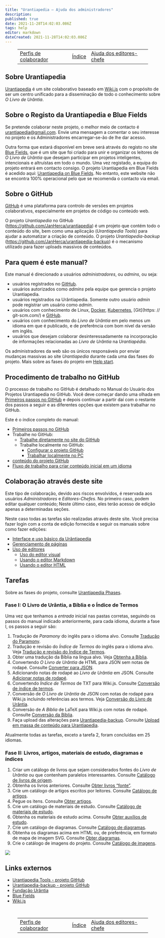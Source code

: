```yaml
---
title: "Urantiapedia — Ajuda dos administradores"
description: 
published: true
date: 2021-11-28T14:02:03.086Z
tags: help
editor: markdown
dateCreated: 2021-11-28T14:02:03.086Z
---
```


<figure class="table chapter-navigator">
  <table>
    <tbody>
      <tr>
        <td><a href="/pt/help/roles">Perfis de colaborador</a></td>
        <td><a href="/pt/help">Índice</a></td>
        <td><a href="/pt/help/github">Ajuda dos editores-chefe</a></td>
      </tr>
    </tbody>
  </table>
</figure>

## Sobre Urantiapedia

[Urantiapedia](https://urantiapedia.org) é um site colaborativo baseado em [Wiki.js](https://js.wiki/) com o propósito de ser um centro unificado para a disseminação de todo o conhecimento sobre *O Livro de Urântia*. 

## Sobre o Registo da Urantiapedia e Blue Fields

Se pretende colaborar neste projeto, o melhor meio de contacto é urantiapedia@gmail.com. Envie uma mensagem a comentar o seu interesse no projeto e os Administradores encarregar-se-ão de lhe dar acesso.

Outra forma que estará disponível em breve será através do registo no site [Blue Fields](https://blue-fields.netlify.app/), que é um site que foi criado para unir e organizar os leitores de *O Livro de Urântia* que desejam participar em projetos inteligentes, intencionais e altruístas em todo o mundo. Uma vez registado, a equipa do projeto entrará em contacto consigo. O projeto Urantiapedia em Blue Fields é acedido aqui: [Urantiapedia on Blue Fields](https://blue-fields.netlify.app/projects/292396532506821125). No entanto, este website não se encontra 100% operacional pelo que se recomenda o contacto via email.

## Sobre o GitHub

[GitHub](https://github.com/) é uma plataforma para controlo de versões em projetos colaborativos, especialmente em projetos de código ou conteúdo web.

O projeto *Urantiapedia* no GitHub (https://github.com/JanHerca/urantiapedia) é um projeto que contém todo o conteúdo do site, bem como uma aplicação (*Urantiapedia Tools*) para ajudar a automatizar a criação de conteúdo. O projeto *Urantiapedia-backup* (https://github.com/JanHerca/urantiapedia-backup) é o mecanismo utilizado para fazer uploads massivos de conteúdos.

## Para quem é este manual?

Este manual é direcionado a usuários *administradores*, ou *admins*, ou seja:
- usuários registrados no [GitHub](https://github.com/).
- usuários autorizados como *admins* pela equipe que gerencia o projeto Urantiapedia.
- usuários registrados na Urântiapedia. Somente outro usuário *admin* pode registrar um usuário como *admin*.
- usuários com conhecimento de Linux, [Docker](https://www.docker.com/), [Kubernetes](https://es.wikipedia.org/wiki/Kubernetes), [Git](https: // git-scm.com/) e [GitHub](https://github.com/).
- usuários com conhecimento do *Livro de Urântia* em pelo menos um idioma em que é publicado, e de preferência com bom nível da versão em inglês.
- usuários que desejam colaborar desinteressadamente na incorporação de informações relacionadas ao *Livro de Urântia* na *Urantiapédia*.

Os administradores da web são os únicos responsáveis ​​por enviar mudanças massivas ao site *Urantiapedia* durante cada uma das fases do projeto. Mais sobre as fases do projeto em [Help start](/pt/help/phases).

## Procedimento de trabalho no GitHub

O processo de trabalho no GitHub é detalhado no Manual do Usuário dos Projetos Urantiapedia no GitHub. Você deve começar dando uma olhada em [Primeiros passos no GitHub](/pt/help/github_fork) e depois continuar a partir daí com o restante dos passos a seguir e as diferentes opções que existem para trabalhar no GitHub.

Este é o índice completo do manual:
- [Primeiros passos no GitHub](/pt/help/github_fork)
- Trabalhe no GitHub:
  - [Trabalhe diretamente no site do GitHub](/pt/help/github_edit_on_web)
  - Trabalhe localmente no GitHub:
    - [Configurar o projeto GitHub](/pt/help/github_setting)
    - [Trabalhar localmente no PC](/pt/help/github_edit_local)
- [conteúdo do projeto GitHub](/pt/help/github_content)
- [Fluxo de trabalho para criar conteúdo inicial em um idioma](/pt/help/github_initial_flow)

## Colaboração através deste site

Este tipo de colaboração, devido aos riscos envolvidos, é reservada aos usuários *Administradores* e *Editores-Chefes*. No primeiro caso, podem editar qualquer conteúdo; Neste último caso, eles terão acesso de edição apenas a determinadas seções.

Neste caso todas as tarefas são realizadas através deste site. Você precisa fazer login com a conta de edição fornecida e seguir os manuais sobre como fazer edições:
- [Interface e uso básico da Urântiapedia](/pt/help/web_basics)
- [Gerenciamento de páginas](/pt/help/web_pages)
- [Uso de editores](/pt/help/web_editors)
  - [Uso do editor visual](/pt/help/web_visual_editor)
  - [Usando o editor Markdown](/pt/help/web_markdown_editor)
  - [Usando o editor HTML](/pt/help/web_html_editor)

## Tarefas

Sobre as fases do projeto, consulte [Urantiapedia Phases](/pt/help/phases).

### Fase I: O Livro de Urântia, a Bíblia e o Índice de Termos

Uma vez que tenhamos a _entrada_ inicial nas pastas corretas, seguindo os passos do manual indicado anteriormente, para cada idioma, durante a fase I, os passos a seguir são:
1. Tradução de *Paramony* do inglês para o idioma alvo. Consulte [Tradução do Paramony](/pt/help/github_paramony).
2. Tradução e revisão do *Índice de Termos* do inglês para o idioma alvo. Veja [Tradução e revisão do Índice de Termos](/pt/help/github_topicindex).
3. Obter uma tradução da Bíblia na língua alvo. Veja [Obtenha a Bíblia](/pt/help/github_bible).
4. Convertendo *O Livro de Urântia* de HTML para JSON sem notas de rodapé. Consulte [Converter para JSON](/pt/help/github_book_json).
5. Adicionando notas de rodapé ao *Livro de Urântia* em JSON. Consulte [Adicionar notas de rodapé](/en/help/github_footnotes).
6. Convertendo *Índice de Termos* de TXT para Wiki.js. Consulte [Conversão de índice de termos](/pt/help/github_topicindex_to_wiki).
7. Conversão de *O Livro de Urântia* de JSON com notas de rodapé para Wiki.js incluindo referências aos termos. Veja [Conversão do Livro de Urântia](/pt/help/github_book_to_wiki).
8. Conversão de *A Bíblia* de LaTeX para Wiki.js com notas de rodapé. Consulte [Conversão da Bíblia](/pt/help/github_bible_to_wiki).
9. Faça upload das alterações para [Urantiapedia-backup](https://github.com/JanHerca/urantiapedia-backup). Consulte [Upload em massa de conteúdo para Urantiapedia](/pt/help/github_upload).

Atualmente todas as tarefas, exceto a tarefa 2, foram concluídas em 25 idiomas.

### Fase II: Livros, artigos, materiais de estudo, diagramas e índices

1. Criar um catálogo de livros que sejam considerados fontes do *Livro de Urântia* ou que contenham paralelos interessantes. Consulte [Catálogo de livros de origem](/pt/help/github_sourcebooks_catalog).
2. Obtenha os livros anteriores. Consulte [Obter livros “fonte”](/en/help/github_sourcebooks_markdown).
3. Crie um catálogo de artigos escritos por leitores. Consulte [Catálogo de artigos](/pt/help/github_articles_catalog).
4. Pegue os itens. Consulte [Obter artigos](/en/help/github_articles_markdown).
5. Crie um catálogo de materiais de estudo. Consulte [Catálogo de materiais de estudo](/pt/help/github_studyaids_catalog).
6. Obtenha os materiais de estudo acima. Consulte [Obter auxílios de estudo](/pt/help/github_studyaids_markdown).
7. Crie um catálogo de diagramas. Consulte [Catálogo de diagramas](/pt/help/github_diagrams_catalog).
8. Obtenha os diagramas acima em HTML ou, de preferência, em formato de mapa de imagem SVG. Consulte [Obter diagramas](/en/help/github_diagrams_svg).
9. Crie o catálogo de imagens do projeto. Consulte [Catálogo de imagens](/pt/help/github_images_catalog).

![](/image/help/formatos.png)

## Links externos 

- [Urantiapedia Tools - projeto GitHub](https://github.com/JanHerca/urantiapedia)
- [Urantiapedia-backup - projeto GitHub](https://github.com/JanHerca/urantiapedia-backup) 
- [Fundação Urântia](https://www.urantia.org/) 
- [Blue Fields](https://blue-fields.netlify.app/) 
- [Wiki.js](https://js.wiki/) 


<br>

<figure class="table chapter-navigator">
  <table>
    <tbody>
      <tr>
        <td><a href="/pt/help/roles">Perfis de colaborador</a></td>
        <td><a href="/pt/help">Índice</a></td>
        <td><a href="/pt/help/github">Ajuda dos editores-chefe</a></td>
      </tr>
    </tbody>
  </table>
</figure>